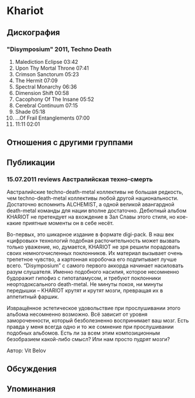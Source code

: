 # Khariot



## Дискография

### "Disymposium" 2011, Techno Death

1. Malediction Eclipse  03:42   
2. Upon Thy Mortal Throne  07:41 
3. Crimson Sanctorum  05:23  
4. The Hermit  07:09 
5. Spectral Monarchy  06:36 
6. Dimension Shift  00:58  
7. Cacophony Of The Insane  05:52  
8. Cerebral Continuum  07:15   
9. Shade  05:18  
10. ...Of Frail Entanglements  07:00
11. 11:11  02:01 


## Отношения с другими группами


## Публикации

### 15.07.2011 reviews Австралийская техно-смерть

<P>Австралийские techno-death-metal коллективы не большая редкость, чем techno-death-metal коллективы любой другой национальности. Достаточно вспомнить ALCHEMIST, а одной великой авангардной death-metal команды для нации вполне достаточно. Дебютный альбом KHARIOT не претендует на вхождение в Зал Славы этого стиля, но кое-какие приятные моменты он в себе несёт.</P>
<P>Во-первых, это шикарное издание в формате digi-pack. В наш век «цифровых» технологий подобная расточительность может вызвать только уважение, но, думается, KHARIOT не зря решили порадовать своих немногочисленных поклонников. Их материал вызывает очень трепетное чувство, а картонная коробочка его подпитывает лучше всего. “Disymposium” с самого первого аккорда начинает насиловать разум слушателя. Именно подобного насилия, которое несомненно будоражит гипофиз с гипоталамусом, и требуют поклонники неортодоксального death-metal. Не минуты покоя, ни минуты передышки – KHARIOT крутят и крутят мозги, превращая их в аппетитный фаршик. </P>
<P>Извращённое эстетическое удовольствие при прослушивании этого альбома несомненно возможно. Всё зависит от уровня замороченности, который безболезненно воспринимает ваш мозг. Есть правда у меня всегда одно и то же сомнение при прослушивании подобных альбомов. Есть ли за всем этим композиционным безобразием какой-либо смысл? Или нам просто пудрят мозги?</P>
Автор: Vit Belov


## Обсуждения


## Упоминания


